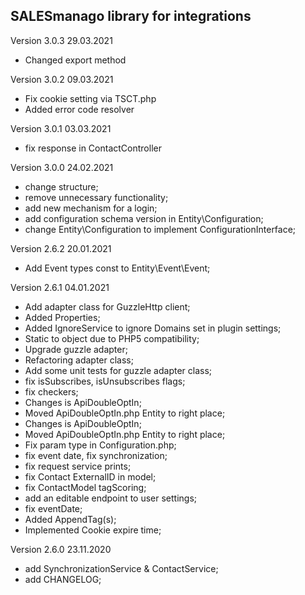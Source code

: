 SALESmanago library for integrations
------------------------------------
Version 3.0.3 29.03.2021
- Changed export method

Version 3.0.2 09.03.2021
 - Fix cookie setting via TSCT.php
 - Added error code resolver

Version 3.0.1 03.03.2021
 - fix response in ContactController

Version 3.0.0 24.02.2021
 - change structure;
 - remove unnecessary functionality;
 - add new mechanism for a login;
 - add configuration schema version in Entity\Configuration;
 - change Entity\Configuration to implement ConfigurationInterface;

Version 2.6.2 20.01.2021
 - Add Event types const to Entity\Event\Event;

Version 2.6.1 04.01.2021
 - Add adapter class for GuzzleHttp client;
 - Added Properties;
 - Added IgnoreService to ignore Domains set in plugin settings;
 - Static to object due to PHP5 compatibility;
 - Upgrade guzzle adapter;
 - Refactoring adapter class;
 - Add some unit tests for guzzle adapter class;
 - fix isSubscribes, isUnsubscribes flags;
 - fix checkers;
 - Changes is ApiDoubleOptIn;
 - Moved ApiDoubleOptIn.php Entity to right place;
 - Changes is ApiDoubleOptIn;
 - Moved ApiDoubleOptIn.php Entity to right place;
 - Fix param type in Configuration.php;
 - fix event date, fix synchronization;
 - fix request service prints;
 - fix Contact ExternalID in model;
 - fix ContactModel tagScoring;
 - add an editable endpoint to user settings;
 - fix eventDate;
 - Added AppendTag(s);
 - Implemented Cookie expire time;

Version 2.6.0 23.11.2020
 - add SynchronizationService & ContactService;
 - add CHANGELOG;